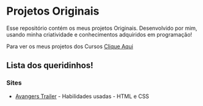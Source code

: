 # Projetos Originais
Esse repositório contém os meus projetos Originais. Desenvolvido por mim, usando minha criatividade e conhecimentos adquiridos em programação!

Para ver os meus projetos dos Cursos [Clique Aqui](https://github.com/EduardoKayke/Projetos_de_Cursos)

## Lista dos queridinhos!

### Sites

- [Avangers Trailer](https://github.com/EduardoKayke/Avangers_Trailer) - Habilidades usadas - HTML e CSS

